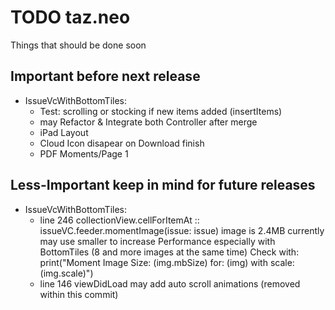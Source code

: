 #  TODO taz.neo

Things that should be done soon

## Important before next release
- IssueVcWithBottomTiles:
    - Test: scrolling or stocking if new items added (insertItems)
    - may Refactor & Integrate both Controller after merge
    - iPad Layout
    - Cloud Icon disapear on Download finish
    - PDF Moments/Page 1



## Less-Important keep in mind for future releases

- IssueVcWithBottomTiles: 
  - line 246  collectionView.cellForItemAt :: issueVC.feeder.momentImage(issue: issue)
    image is 2.4MB currently may use smaller to increase Performance
    especially with BottomTiles (8 and more images at the same time)
    Check with: print("Moment Image Size: \(img.mbSize) for: \(img) with scale: \(img.scale)")
  - line 146 viewDidLoad may add auto scroll animations (removed within this commit)
  
 
